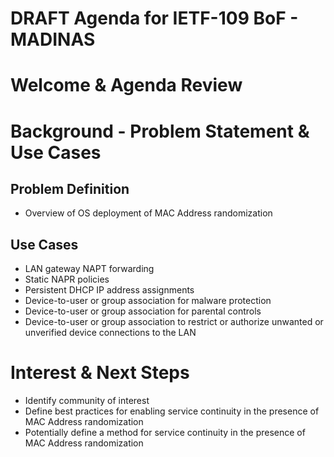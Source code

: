 # DRAFT Agenda for IETF-109 BoF - MADINAS

# Welcome & Agenda Review

# Background - Problem Statement & Use Cases

## Problem Definition
- Overview of OS deployment of MAC Address randomization

## Use Cases
- LAN gateway NAPT forwarding
- Static NAPR policies 
- Persistent DHCP IP address assignments
- Device-to-user or group association for malware protection
- Device-to-user or group association for parental controls
- Device-to-user or group association to restrict or authorize unwanted or unverified device connections to the LAN

# Interest & Next Steps
- Identify community of interest
- Define best practices for enabling service continuity in the presence of MAC Address randomization
- Potentially define a method for service continuity in the presence of MAC Address randomization
